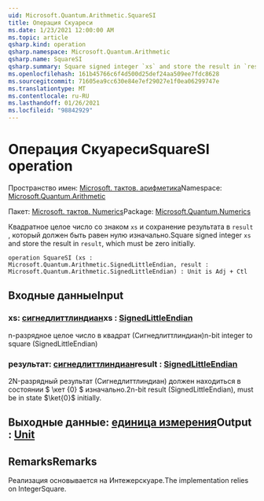 ```yaml
---
uid: Microsoft.Quantum.Arithmetic.SquareSI
title: Операция Скуареси
ms.date: 1/23/2021 12:00:00 AM
ms.topic: article
qsharp.kind: operation
qsharp.namespace: Microsoft.Quantum.Arithmetic
qsharp.name: SquareSI
qsharp.summary: Square signed integer `xs` and store the result in `result`, which must be zero initially.
ms.openlocfilehash: 161b45766c6f4d500d25def24aa509ee7fdc8628
ms.sourcegitcommit: 71605ea9cc630e84e7ef29027e1f0ea06299747e
ms.translationtype: MT
ms.contentlocale: ru-RU
ms.lasthandoff: 01/26/2021
ms.locfileid: "98842929"
---
```

# <a name="squaresi-operation"></a><span data-ttu-id="6e0da-102">Операция Скуареси</span><span class="sxs-lookup"><span data-stu-id="6e0da-102">SquareSI operation</span></span>

<span data-ttu-id="6e0da-103">Пространство имен: [Microsoft. тактов. арифметика](xref:Microsoft.Quantum.Arithmetic)</span><span class="sxs-lookup"><span data-stu-id="6e0da-103">Namespace: [Microsoft.Quantum.Arithmetic](xref:Microsoft.Quantum.Arithmetic)</span></span>

<span data-ttu-id="6e0da-104">Пакет: [Microsoft. тактов. Numerics](https://nuget.org/packages/Microsoft.Quantum.Numerics)</span><span class="sxs-lookup"><span data-stu-id="6e0da-104">Package: [Microsoft.Quantum.Numerics](https://nuget.org/packages/Microsoft.Quantum.Numerics)</span></span>


<span data-ttu-id="6e0da-105">Квадратное целое число со знаком `xs` и сохранение результата в `result` , который должен быть равен нулю изначально.</span><span class="sxs-lookup"><span data-stu-id="6e0da-105">Square signed integer `xs` and store the result in `result`, which must be zero initially.</span></span>

```qsharp
operation SquareSI (xs : Microsoft.Quantum.Arithmetic.SignedLittleEndian, result : Microsoft.Quantum.Arithmetic.SignedLittleEndian) : Unit is Adj + Ctl
```


## <a name="input"></a><span data-ttu-id="6e0da-106">Входные данные</span><span class="sxs-lookup"><span data-stu-id="6e0da-106">Input</span></span>

### <a name="xs--signedlittleendian"></a><span data-ttu-id="6e0da-107">xs: [сигнедлиттлиндиан](xref:Microsoft.Quantum.Arithmetic.SignedLittleEndian)</span><span class="sxs-lookup"><span data-stu-id="6e0da-107">xs : [SignedLittleEndian](xref:Microsoft.Quantum.Arithmetic.SignedLittleEndian)</span></span>

<span data-ttu-id="6e0da-108">n-разрядное целое число в квадрат (Сигнедлиттлиндиан)</span><span class="sxs-lookup"><span data-stu-id="6e0da-108">n-bit integer to square (SignedLittleEndian)</span></span>


### <a name="result--signedlittleendian"></a><span data-ttu-id="6e0da-109">результат: [сигнедлиттлиндиан](xref:Microsoft.Quantum.Arithmetic.SignedLittleEndian)</span><span class="sxs-lookup"><span data-stu-id="6e0da-109">result : [SignedLittleEndian](xref:Microsoft.Quantum.Arithmetic.SignedLittleEndian)</span></span>

<span data-ttu-id="6e0da-110">2N-разрядный результат (Сигнедлиттлиндиан) должен находиться в состоянии $ \кет {0} $ изначально.</span><span class="sxs-lookup"><span data-stu-id="6e0da-110">2n-bit result (SignedLittleEndian), must be in state $\ket{0}$ initially.</span></span>



## <a name="output--unit"></a><span data-ttu-id="6e0da-111">Выходные данные: [единица измерения](xref:microsoft.quantum.lang-ref.unit)</span><span class="sxs-lookup"><span data-stu-id="6e0da-111">Output : [Unit](xref:microsoft.quantum.lang-ref.unit)</span></span>



## <a name="remarks"></a><span data-ttu-id="6e0da-112">Remarks</span><span class="sxs-lookup"><span data-stu-id="6e0da-112">Remarks</span></span>

<span data-ttu-id="6e0da-113">Реализация основывается на Интежерскуаре.</span><span class="sxs-lookup"><span data-stu-id="6e0da-113">The implementation relies on IntegerSquare.</span></span>